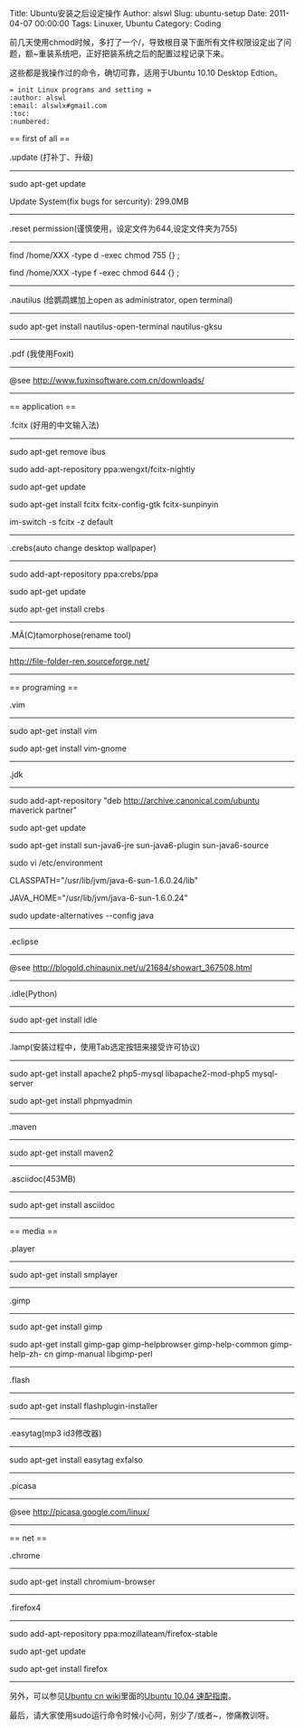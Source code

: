 Title: Ubuntu安装之后设定操作
Author: alswl
Slug: ubuntu-setup
Date: 2011-04-07 00:00:00
Tags: Linuxer, Ubuntu
Category: Coding

前几天使用chmod时候，多打了一个/，导致根目录下面所有文件权限设定出了问题，额~重装系统吧，正好把装系统之后的配置过程记录下来。

这些都是我操作过的命令，确切可靠，适用于Ubuntu 10.10 Desktop Edtion。

    
    = init Linux programs and setting =
    :author: alswl
    :email: alswlx#gmail.com
    :toc:
    :numbered:

== first of all ==

.update (打补丁、升级)

----  
sudo apt-get update

Update System(fix bugs for sercurity): 299.0MB

----

.reset permission(谨慎使用，设定文件为644,设定文件夹为755)

----  
find /home/XXX -type d -exec chmod 755 {} ;

find /home/XXX -type f -exec chmod 644 {} ;

----

.nautilus (给鹦鹉螺加上open as administrator, open terminal)

----  
sudo apt-get install nautilus-open-terminal nautilus-gksu

----

.pdf (我使用Foxit)

----  
@see http://www.fuxinsoftware.com.cn/downloads/

----

== application ==

.fcitx (好用的中文输入法)

----  
sudo apt-get remove ibus

sudo add-apt-repository ppa:wengxt/fcitx-nightly

sudo apt-get update

sudo apt-get install fcitx fcitx-config-gtk fcitx-sunpinyin

im-switch -s fcitx -z default

----

.crebs(auto change desktop wallpaper)

----  
sudo add-apt-repository ppa:crebs/ppa

sudo apt-get update

sudo apt-get install crebs

----

.MÃ(C)tamorphose(rename tool)

----  
http://file-folder-ren.sourceforge.net/

----

== programing ==

.vim

----  
sudo apt-get install vim

sudo apt-get install vim-gnome

----

.jdk

----  
sudo add-apt-repository "deb http://archive.canonical.com/ubuntu maverick
partner"

sudo apt-get update

sudo apt-get install sun-java6-jre sun-java6-plugin sun-java6-source

sudo vi /etc/environment

CLASSPATH="/usr/lib/jvm/java-6-sun-1.6.0.24/lib"

JAVA_HOME="/usr/lib/jvm/java-6-sun-1.6.0.24"

sudo update-alternatives --config java

----

.eclipse

----  
@see http://blogold.chinaunix.net/u/21684/showart_367508.html

----

.idle(Python)

----  
sudo apt-get install idle

----

.lamp(安装过程中，使用Tab选定按钮来接受许可协议)

----  
sudo apt-get install apache2 php5-mysql libapache2-mod-php5 mysql-server

sudo apt-get install phpmyadmin

----

.maven

----  
sudo apt-get install maven2

----

.asciidoc(453MB)

----  
sudo apt-get install asciidoc

----

== media ==

.player

----  
sudo apt-get install smplayer

----

.gimp

----  
sudo apt-get install gimp

sudo apt-get install gimp-gap gimp-helpbrowser gimp-help-common gimp-help-zh-
cn gimp-manual libgimp-perl

----

.flash

----  
sudo apt-get install flashplugin-installer

----

.easytag(mp3 id3修改器)

----  
sudo apt-get install easytag exfalso

----

.picasa

----  
@see http://picasa.google.com/linux/

----

== net ==

.chrome

----  
sudo apt-get install chromium-browser

----

.firefox4

----  
sudo add-apt-repository ppa:mozillateam/firefox-stable

sudo apt-get update

sudo apt-get install firefox

---- 

另外，可以参见[Ubuntu cn wiki](http://wiki.ubuntu.org.cn/)里面的[Ubuntu 10.04
速配指南](http://wiki.ubuntu.org.cn/Qref/Lucid)。

最后，请大家使用sudo运行命令时候小心阿，别少了/或者~，惨痛教训呀。


